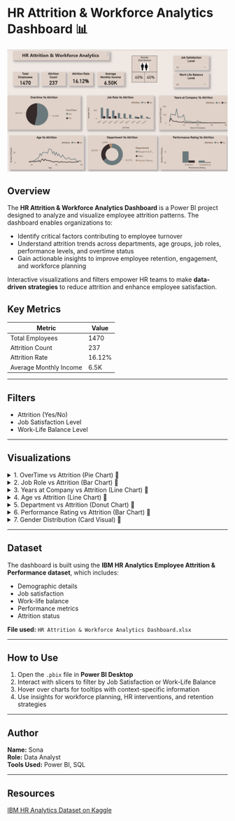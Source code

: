 # HR Attrition & Workforce Analytics Dashboard 📊
![Complete Dashboard](HR%20Attrition%20&%20Workforce%20Analytics%20Dashboard.png)

## Overview
The **HR Attrition & Workforce Analytics Dashboard** is a Power BI project designed to analyze and visualize employee attrition patterns. The dashboard enables organizations to:  

- Identify critical factors contributing to employee turnover  
- Understand attrition trends across departments, age groups, job roles, performance levels, and overtime status  
- Gain actionable insights to improve employee retention, engagement, and workforce planning  

Interactive visualizations and filters empower HR teams to make **data-driven strategies** to reduce attrition and enhance employee satisfaction.

## Key Metrics  

| Metric | Value |
|--------|-------|
| Total Employees | 1470 |
| Attrition Count | 237 |
| Attrition Rate | 16.12% |
| Average Monthly Income | 6.5K |

---

## Filters  

- Attrition (Yes/No)  
- Job Satisfaction Level  
- Work-Life Balance Level  

---

## Visualizations  

<details>
<summary>1. OverTime vs Attrition (Pie Chart) 🔹</summary>

**What it shows:** Distribution of employees who left (Attrition = Yes) based on their overtime status.  

**Why it’s important:**  
- Highlights how overtime may influence attrition  
- Supports workforce planning and employee wellbeing initiatives  

</details>

<details>
<summary>2. Job Role vs Attrition (Bar Chart) 🔹</summary>

**What it shows:** Comparison of employees who left or stayed across different job roles.  

**Why it’s important:**  
- Identifies roles with highest attrition risk  
- Helps design role-specific retention strategies  

</details>

<details>
<summary>3. Years at Company vs Attrition (Line Chart) 🔹</summary>

**What it shows:** Attrition trends based on employee tenure (0–40 years).  

**Why it’s important:**  
- Pinpoints critical tenure windows for attrition  
- Guides onboarding, career development, and early engagement programs  

</details>

<details>
<summary>4. Age vs Attrition (Line Chart) 🔹</summary>

**What it shows:** Attrition trends across different age groups (18–60 years).  

**Why it’s important:**  
- Helps design age-specific retention strategies  
- Supports succession planning and career growth alignment  

</details>

<details>
<summary>5. Department vs Attrition (Donut Chart) 🔹</summary>

**What it shows:** Distribution of attrition across departments (filtered to Attrition = Yes).  

**Why it’s important:**  
- Identifies departments with higher turnover  
- Guides targeted retention initiatives  

</details>

<details>
<summary>6. Performance Rating vs Attrition (Bar Chart) 🔹</summary>

**What it shows:** Employees who left or stayed in relation to performance ratings.  

**Why it’s important:**  
- Analyzes effectiveness of rewards and recognition programs  
- Helps retain high-value employees  

</details>

<details>
<summary>7. Gender Distribution (Card Visual) 🔹</summary>

**What it shows:** Overall gender ratio in the organization: 60% Male, 40% Female  

</details>

---

## Dataset
The dashboard is built using the **IBM HR Analytics Employee Attrition & Performance dataset**, which includes:  

- Demographic details  
- Job satisfaction  
- Work-life balance  
- Performance metrics  
- Attrition status  

**File used:** `HR Attrition & Workforce Analytics Dashboard.xlsx`  

---

## How to Use
1. Open the `.pbix` file in **Power BI Desktop**  
2. Interact with slicers to filter by Job Satisfaction or Work-Life Balance  
3. Hover over charts for tooltips with context-specific information  
4. Use insights for workforce planning, HR interventions, and retention strategies  

---

## Author
**Name:** Sona  
**Role:** Data Analyst  
**Tools Used:** Power BI, SQL  

---

## Resources
[IBM HR Analytics Dataset on Kaggle](https://www.kaggle.com/datasets/pavansubhasht/ibm-hr-analytics-attrition-dataset)  
